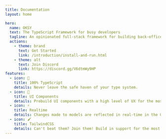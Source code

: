 ```yaml
---
title: Documentation
layout: home

hero:
  name: OKSY
  text: The TypeScript Framework for busy developers
  tagline: An opinionated full-stack framework for building back-office applications.
  actions:
    - theme: brand
      text: Get Started
      link: /introduction/install-and-run.html
    - theme: alt
      text: Join Discord
      link: https://discord.gg/V6dtmWy9HP
features:
  - icon: 💙
    title: 100% TypeScript
    details: Never leave the safe haven of your type system.
  - icon: 🎨
    title: UI Components
    details: Prebuild UI components with a high level of UX for the most common tasks.
  - icon: ⚡️
    title: Realtime
    details: Changes made to models are reflected in real-time in the UI and your database. 
  - icon: 🖌
    title: TailwindCSS
    details: Can't beat them? Join them! Build in support for the most controversial CSS framework.
---
```

